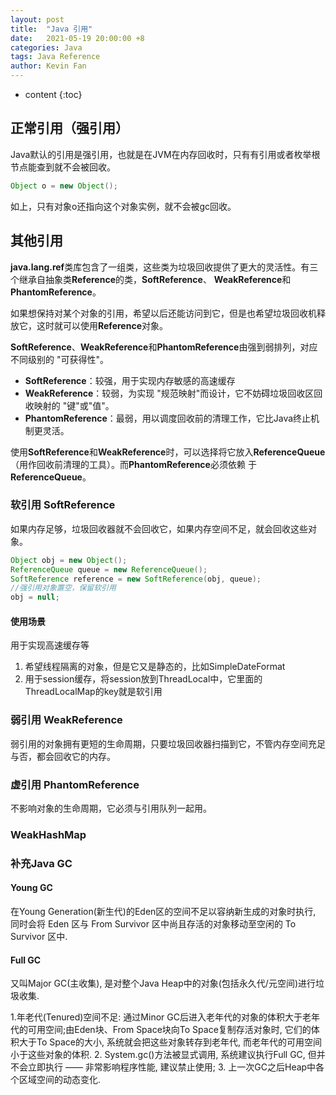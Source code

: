 ```yaml
---
layout: post
title:  "Java 引用"
date:   2021-05-19 20:00:00 +8
categories: Java
tags: Java Reference
author: Kevin Fan
---
```


* content
  {:toc}


<!-- more -->

## 正常引用（强引用）

Java默认的引用是强引用，也就是在JVM在内存回收时，只有有引用或者枚举根节点能查到就不会被回收。

```java
Object o = new Object();
```
如上，只有对象o还指向这个对象实例，就不会被gc回收。

## 其他引用

**java.lang.ref**类库包含了一组类，这些类为垃圾回收提供了更大的灵活性。有三个继承自抽象类**Reference**的类，**SoftReference**、
**WeakReference**和**PhantomReference**。

如果想保持对某个对象的引用，希望以后还能访问到它，但是也希望垃圾回收机释放它，这时就可以使用**Reference**对象。

**SoftReference**、**WeakReference**和**PhantomReference**由强到弱排列，对应不同级别的 "可获得性"。

- **SoftReference**：较强，用于实现内存敏感的高速缓存
- **WeakReference**：较弱，为实现 "规范映射"而设计，它不妨碍垃圾回收区回收映射的 "键"或"值"。
- **PhantomReference**：最弱，用以调度回收前的清理工作，它比Java终止机制更灵活。

使用**SoftReference**和**WeakReference**时，可以选择将它放入**ReferenceQueue**（用作回收前清理的工具）。而**PhantomReference**必须依赖
于**ReferenceQueue**。

### 软引用 SoftReference

如果内存足够，垃圾回收器就不会回收它，如果内存空间不足，就会回收这些对象。

```java
Object obj = new Object();
ReferenceQueue queue = new ReferenceQueue();
SoftReference reference = new SoftReference(obj, queue);
//强引用对象置空，保留软引用
obj = null;
```

#### 使用场景

用于实现高速缓存等

1. 希望线程隔离的对象，但是它又是静态的，比如SimpleDateFormat
2. 用于session缓存，将session放到ThreadLocal中，它里面的ThreadLocalMap的key就是软引用

### 弱引用 WeakReference

弱引用的对象拥有更短的生命周期，只要垃圾回收器扫描到它，不管内存空间充足与否，都会回收它的内存。

### 虚引用 PhantomReference

不影响对象的生命周期，它必须与引用队列一起用。

### WeakHashMap 


### 补充Java GC

#### Young GC

在Young Generation(新生代)的Eden区的空间不足以容纳新生成的对象时执行, 同时会将 Eden 区与 From Survivor 区中尚且存活的对象移动至空闲的 To Survivor 区中.

#### Full GC

又叫Major GC(主收集), 是对整个Java Heap中的对象(包括永久代/元空间)进行垃圾收集.

1.年老代(Tenured)空间不足:
通过Minor GC后进入老年代的对象的体积大于老年代的可用空间;由Eden块、From Space块向To Space复制存活对象时, 它们的体积大于To Space的大小, 系统就会把这些对象转存到老年代, 而老年代的可用空间小于这些对象的体积.
2. System.gc()方法被显式调用, 系统建议执行Full GC, 但并不会立即执行 —— 非常影响程序性能, 建议禁止使用;
3. 上一次GC之后Heap中各个区域空间的动态变化.